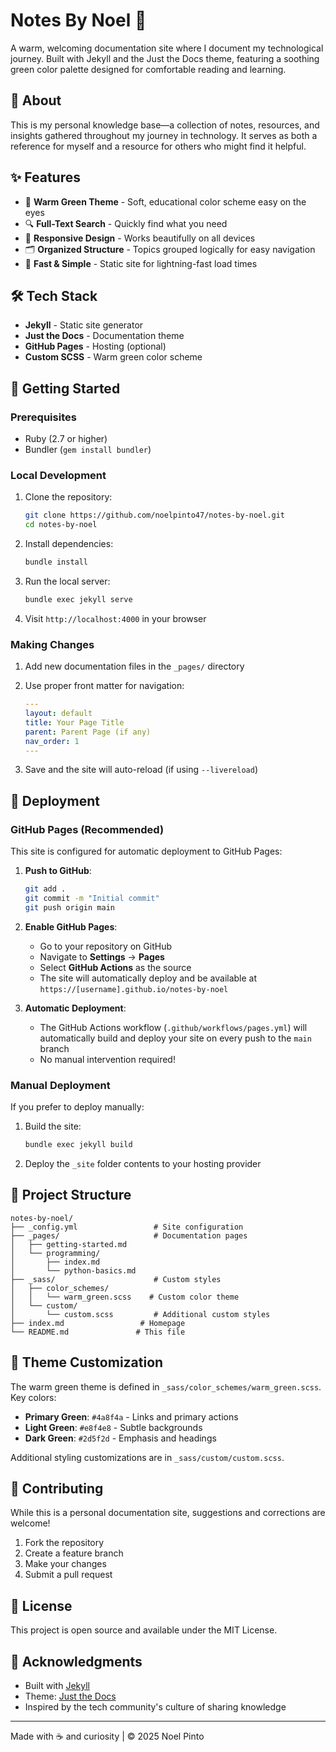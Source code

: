 # Notes By Noel 🌱

A warm, welcoming documentation site where I document my technological journey. Built with Jekyll and the Just the Docs theme, featuring a soothing green color palette designed for comfortable reading and learning.

## 🎯 About

This is my personal knowledge base—a collection of notes, resources, and insights gathered throughout my journey in technology. It serves as both a reference for myself and a resource for others who might find it helpful.

## ✨ Features

- 🎨 **Warm Green Theme** - Soft, educational color scheme easy on the eyes
- 🔍 **Full-Text Search** - Quickly find what you need
- 📱 **Responsive Design** - Works beautifully on all devices
- 🗂️ **Organized Structure** - Topics grouped logically for easy navigation
- 🚀 **Fast & Simple** - Static site for lightning-fast load times

## 🛠️ Tech Stack

- **Jekyll** - Static site generator
- **Just the Docs** - Documentation theme
- **GitHub Pages** - Hosting (optional)
- **Custom SCSS** - Warm green color scheme

## 🚀 Getting Started

### Prerequisites

- Ruby (2.7 or higher)
- Bundler (`gem install bundler`)

### Local Development

1. Clone the repository:
   ```bash
   git clone https://github.com/noelpinto47/notes-by-noel.git
   cd notes-by-noel
   ```

2. Install dependencies:
   ```bash
   bundle install
   ```

3. Run the local server:
   ```bash
   bundle exec jekyll serve
   ```

4. Visit `http://localhost:4000` in your browser

### Making Changes

1. Add new documentation files in the `_pages/` directory
2. Use proper front matter for navigation:
   ```yaml
   ---
   layout: default
   title: Your Page Title
   parent: Parent Page (if any)
   nav_order: 1
   ---
   ```

3. Save and the site will auto-reload (if using `--livereload`)

## 🚀 Deployment

### GitHub Pages (Recommended)

This site is configured for automatic deployment to GitHub Pages:

1. **Push to GitHub**:
   ```bash
   git add .
   git commit -m "Initial commit"
   git push origin main
   ```

2. **Enable GitHub Pages**:
   - Go to your repository on GitHub
   - Navigate to **Settings** → **Pages**
   - Select **GitHub Actions** as the source
   - The site will automatically deploy and be available at `https://[username].github.io/notes-by-noel`

3. **Automatic Deployment**:
   - The GitHub Actions workflow (`.github/workflows/pages.yml`) will automatically build and deploy your site on every push to the `main` branch
   - No manual intervention required!

### Manual Deployment

If you prefer to deploy manually:

1. Build the site:
   ```bash
   bundle exec jekyll build
   ```

2. Deploy the `_site` folder contents to your hosting provider

## 📁 Project Structure

```
notes-by-noel/
├── _config.yml                 # Site configuration
├── _pages/                     # Documentation pages
│   ├── getting-started.md
│   └── programming/
│       ├── index.md
│       └── python-basics.md
├── _sass/                      # Custom styles
│   ├── color_schemes/
│   │   └── warm_green.scss    # Custom color theme
│   └── custom/
│       └── custom.scss         # Additional custom styles
├── index.md                 # Homepage
└── README.md               # This file
```

## 🎨 Theme Customization

The warm green theme is defined in `_sass/color_schemes/warm_green.scss`. Key colors:

- **Primary Green**: `#4a8f4a` - Links and primary actions
- **Light Green**: `#e8f4e8` - Subtle backgrounds
- **Dark Green**: `#2d5f2d` - Emphasis and headings

Additional styling customizations are in `_sass/custom/custom.scss`.

## 📝 Contributing

While this is a personal documentation site, suggestions and corrections are welcome!

1. Fork the repository
2. Create a feature branch
3. Make your changes
4. Submit a pull request

## 📄 License

This project is open source and available under the MIT License.

## 🤝 Acknowledgments

- Built with [Jekyll](https://jekyllrb.com/)
- Theme: [Just the Docs](https://just-the-docs.github.io/just-the-docs/)
- Inspired by the tech community's culture of sharing knowledge

---

Made with ☕ and curiosity | © 2025 Noel Pinto
